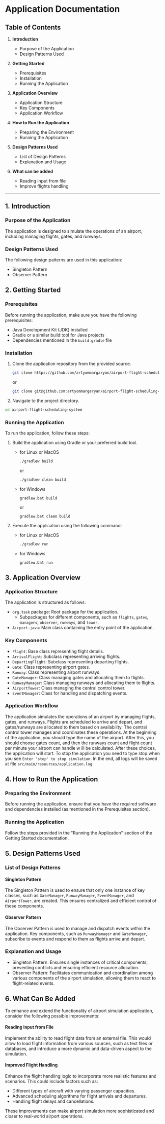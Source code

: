# Application Documentation

## Table of Contents

1. **Introduction**
    - Purpose of the Application
    - Design Patterns Used

2. **Getting Started**
    - Prerequisites
    - Installation
    - Running the Application

3. **Application Overview**
    - Application Structure
    - Key Components
    - Application Workflow

4. **How to Run the Application**
    - Preparing the Environment
    - Running the Application

5. **Design Patterns Used**
    - List of Design Patterns
    - Explanation and Usage
   
6. **What can be added**
   - Reading input from file
   - Improve flights handling
---

## 1. Introduction

### Purpose of the Application

The application is designed to simulate the operations of an airport, including managing flights, gates, and runways. 

### Design Patterns Used

The following design patterns are used in this application:

- Singleton Pattern
- Observer Pattern

## 2. Getting Started

### Prerequisites

Before running the application, make sure you have the following prerequisites:

- Java Development Kit (JDK) installed
- Gradle or a similar build tool for Java projects
- Dependencies mentioned in the `build.gradle` file

### Installation

1. Clone the application repository from the provided source.

      ```bash
      git clone https://github.com/artyommargaryan/airport-flight-scheduling-system.git
      ```

   or

      ```bash
      git clone git@github.com:artyommargaryan/airport-flight-scheduling-system.git
      ```

2. Navigate to the project directory.

```bash
cd airport-flight-scheduling-system
```

### Running the Application

To run the application, follow these steps:

1. Build the application using Gradle or your preferred build tool. 
   - for Linux or MacOS
        ```bash
        ./gradlew build
        ```
        or
        ```bash
        ./gradlew clean build
        ```
    - for Windows
        ```commandline
        gradlew.bat build
        ```
        or
        ```commandline
        gradlew.bat clean build
        ```

2. Execute the application using the following command:
    - for Linux or MacOS
      ```bash
      ./gradlew run
       ```
   - for Windows
     ```commandline
     gradlew.bat run
     ```
## 3. Application Overview

### Application Structure

The application is structured as follows:

- `org.task` package: Root package for the application.
    - Subpackages for different components, such as `flights`, `gates`, `managers`, `observer`, `runways`, and `tower`.
- `Airport.java`: Main class containing the entry point of the application.

### Key Components

- `Flight`: Base class representing flight details.
- `ArrivalFlight`: Subclass representing arriving flights.
- `DepartingFlight`: Subclass representing departing flights.
- `Gate`: Class representing airport gates.
- `Runway`: Class representing airport runways.
- `GateManager`: Class managing gates and allocating them to flights.
- `RunwayManager`: Class managing runways and allocating them to flights.
- `AirportTower`: Class managing the central control tower.
- `EventManager`: Class for handling and dispatching events.

### Application Workflow

The application simulates the operations of an airport by managing flights, gates, and runways. Flights are scheduled 
to arrive and depart, and gates/runways are allocated to them based on availability. The central control tower manages 
and coordinates these operations. At the beginning of the application, you should type the name of the airport. After 
this, you should choose gates count, and then the runways count and flight count per minute your airport can handle w
ill be calculated. After these choices, the application will start. To stop the application you need to type stop when
you see `Enter 'stop' to stop simulation`. In the end, all logs will be saved at file `src/main/resources/application.log`


## 4. How to Run the Application

### Preparing the Environment

Before running the application, ensure that you have the required software and dependencies installed (as mentioned in
the Prerequisites section).

### Running the Application

Follow the steps provided in the "Running the Application" section of the Getting Started documentation.

## 5. Design Patterns Used

### List of Design Patterns

#### Singleton Pattern

The Singleton Pattern is used to ensure that only one instance of key classes, such as `GateManager`, `RunwayManager`, 
`EventManager`, and `AirportTower`, are created. This ensures centralized and efficient control of these components.

#### Observer Pattern

The Observer Pattern is used to manage and dispatch events within the application. Key components, such as 
`RunwayManager` and `GateManager`, subscribe to events and respond to them as flights arrive and depart.

### Explanation and Usage

- Singleton Pattern: Ensures single instances of critical components, preventing conflicts and ensuring efficient 
resource allocation.
- Observer Pattern: Facilitates communication and coordination among various components of the airport simulation,
allowing them to react to flight-related events.

## 6. What Can Be Added

To enhance and extend the functionality of airport simulation application, consider the following possible improvements:

#### Reading Input from File

Implement the ability to read flight data from an external file. This would allow to load flight information from 
various sources, such as text files or databases, and introduce a more dynamic and data-driven aspect to the simulation.

#### Improved Flight Handling

Enhance the flight handling logic to incorporate more realistic features and scenarios. This could include factors such as:

- Different types of aircraft with varying passenger capacities.
- Advanced scheduling algorithms for flight arrivals and departures.
- Handling flight delays and cancellations.

These improvements can make airport simulation more sophisticated and closer to real-world airport operations.
